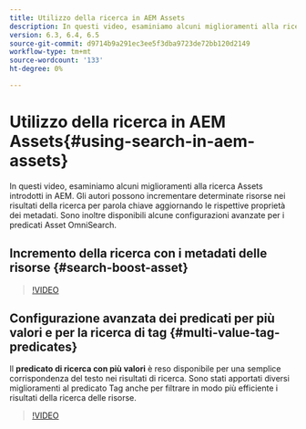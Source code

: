 ```yaml
---
title: Utilizzo della ricerca in AEM Assets
description: In questi video, esaminiamo alcuni miglioramenti alla ricerca Assets introdotti in AEM. Gli autori possono incrementare determinate risorse nei risultati della ricerca per parola chiave aggiornando le rispettive proprietà dei metadati. Sono inoltre disponibili alcune configurazioni avanzate per i predicati Asset OmniSearch.
version: 6.3, 6.4, 6.5
source-git-commit: d9714b9a291ec3ee5f3dba9723de72bb120d2149
workflow-type: tm+mt
source-wordcount: '133'
ht-degree: 0%

---
```



# Utilizzo della ricerca in AEM Assets{#using-search-in-aem-assets}

In questi video, esaminiamo alcuni miglioramenti alla ricerca Assets introdotti in AEM. Gli autori possono incrementare determinate risorse nei risultati della ricerca per parola chiave aggiornando le rispettive proprietà dei metadati. Sono inoltre disponibili alcune configurazioni avanzate per i predicati Asset OmniSearch.

## Incremento della ricerca con i metadati delle risorse {#search-boost-asset}

>[!VIDEO](https://video.tv.adobe.com/v/16766/?quality=9&learn=on)

## Configurazione avanzata dei predicati per più valori e per la ricerca di tag {#multi-value-tag-predicates}

Il **predicato di ricerca con più valori** è reso disponibile per una semplice corrispondenza del testo nei risultati di ricerca. Sono stati apportati diversi miglioramenti al predicato Tag anche per filtrare in modo più efficiente i risultati della ricerca delle risorse.

>[!VIDEO](https://video.tv.adobe.com/v/16457/?quality=9&learn=on)
